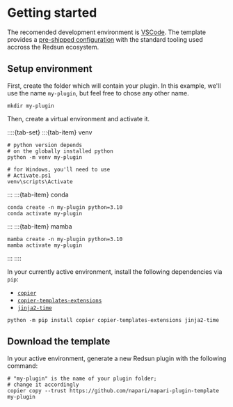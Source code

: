 # Getting started

The recomended development environment is [VSCode](https://code.visualstudio.com/). The template provides a [pre-shipped configuration](https://github.com/redsun-acquisition/redsun-plugin-template/tree/main/template/%7B%7B%20vscode%20%7D%7D) with the standard tooling used accross the Redsun ecosystem.

## Setup environment

First, create the folder which will contain your plugin. In this example, we'll use the name `my-plugin`, but feel free to chose any other name.

```{code-block} shell
mkdir my-plugin
```

Then, create a virtual environment and activate it.

::::{tab-set}
:::{tab-item} venv
```{code-block} shell
# python version depends
# on the globally installed python
python -m venv my-plugin

# for Windows, you'll need to use
# Activate.ps1
venv\scripts\Activate
```
:::
:::{tab-item} conda
```{code-block} shell
conda create -n my-plugin python=3.10
conda activate my-plugin
```
:::
:::{tab-item} mamba
```{code-block} shell
mamba create -n my-plugin python=3.10
mamba activate my-plugin
```
:::
::::

In your currently active environment, install the following dependencies via `pip`:

- [`copier`]
- [`copier-templates-extensions`]
- [`jinja2-time`]

[`copier`]: https://github.com/copier-org/copier
[`copier-templates-extensions`]: https://github.com/copier-org/copier-templates-extensions
[`jinja2-time`]: https://github.com/hackebrot/jinja2-time

```{code-block} shell
python -m pip install copier copier-templates-extensions jinja2-time
```

## Download the template

In your active environment, generate a new Redsun plugin with the following command:

```{code-block} shell
# "my-plugin" is the name of your plugin folder;
# change it accordingly
copier copy --trust https://github.com/napari/napari-plugin-template my-plugin
```